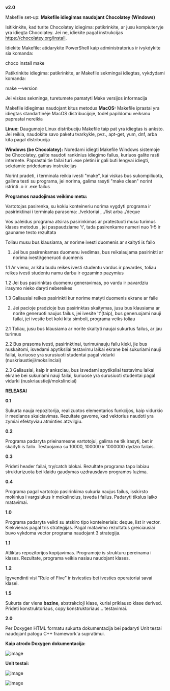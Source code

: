 **v2.0**

Makefile set-up:
**Makefile idiegimas naudojant Chocolatey (Windows)**

Isitikinkite, kad turite Chocolatey idiegima: patikrinkite, ar jusu kompiuteryje yra idiegta Chocolatey. Jei ne, idiekite pagal instrukcijas https://chocolatey.org/install.

Idiekite Makefile: atidarykite PowerShell kaip administratorius ir ivykdykite sia komanda:

choco install make

Patikrinkite idiegima: patikrinkite, ar Makefile sekmingai idiegtas, vykdydami komanda:

make --version

Jei viskas sekminga, turetumete pamatyti Make versijos informacija

Makefile idiegimas naudojant kitus metodus
**MacOS:** Makefile iprastai yra idiegtas standartinėje MacOS distribucijoje, todel papildomu veiksmu paprastai nereikia

**Linux:** Daugumoje Linux distribuciju Makefile taip pat yra idiegtas is anksto. Jei reikia, naudokite savo paketu tvarkykle, pvz., apt-get, yum, dnf, arba kita pagal distribucija

**Windows (be Chocolatey):** Noredami idiegti Makefile Windows sistemoje be Chocolatey, galite naudoti rankinius idiegimo failus, kuriuos galite rasti internete. Paprastai tie failai turi .exe pletini ir gali buti lengvai idiegti, sekdamie pridedamas instrukcijas

Norint pradeti, i terminala reikia ivesti "make", kai viskas bus sukompiliuota, galima testi su programa, jei norima, galima rasyti "make clean" norint istrinti .o ir .exe failus

**Programos naudojimas veikimo metu:**

Vartotojas pasirenka, su kokiu konteineriu norima vygdyti programa ir pasirinktinai i terminala parasoma: ./vektoriai , ./list arba ./deque

Vos paleidus programa atsiras pasirinkimas ar pratestuoti musu turimus klases metodus , jei paspaudziame 't', tada pasirenkame numeri nuo 1-5 ir gauname testo rezultata

Toliau musu bus klausiama, ar norime ivesti duomenis ar skaityti is failo

1. Jei bus pasirenkamas duomenu ivedimas, bus reikalaujama pasirinkti ar norima ivesti/generuoti duomenis
   
1.1 Ar vienu, ar kitu budu reikes ivesti studentu vardus ir pavardes, toliau reikes ivesti studentu namu darbu ir egzamino pazymius

1.2 Jei bus pasirinktas duomenu generavimas, po vardu ir pavardziu irasymo nieko daryti nebereikes

1.3 Galiausiai reikes pasirinkti kur norime matyti duomenis ekrane ar faile

2. Jei pacioje pradzioje bus pasirinktas skaitymas, jusu bus klausiama ar norite generuoti naujus failus, jei ivesite 't'(taip), bus generuojami nauji failai, jei ivesite bet koki kita simboli, programa veiks toliau

2.1 Toliau, jusu bus klausiama ar norite skaityti naujai sukurtus failus, ar jau turimus

2.2 Bus prasoma ivesti, pasirinktinai, turimu/nauju failu kieki, jie bus nuskaitomi, isvedami apytiksliai testavimu laikai ekrane bei sukuriami nauji failai, kuriuose yra surusiuoti studentai pagal vidurki (nuskriaustieji/mokslinciai)

2.3 Galiausiai, kaip ir anksciau, bus isvedami apytiksliai testavimu laikai ekrane bei sukuriami nauji failai, kuriuose yra surusiuoti studentai pagal vidurki (nuskriaustieji/mokslinciai)

**RELEASAI**

**0.1**

Sukurta nauja repozitorija, realizuotos elementarios funkcijos, kaip vidurkio ir medianos skaiciavimas. Rezultate gavome, kad vektorius naudoti yra zymiai efektyviau atminties atzvilgiu.

**0.2**

Programa padaryta prieinamesne vartotojui, galima ne tik irasyti, bet ir skaityti is failo. Testuojama su 10000, 100000 ir 1000000 dydzio failais.

**0.3**

Prideti header failai, try/catch blokai. Rezultate programa tapo labiau strukturizuota bei klaidu gaudymas uzdrausdavo programos luzima.

**0.4**

Programa pagal vartotojo pasirinkima sukuria naujus failus, isskirsto mokinius i vargsiukus ir mokslincius, isveda i failus. Padaryti tikslus laiko matavimai.

**1.0**

Programa padaryta veikti su atskiro tipo konteineriais: deque, list ir vector. Kiekvienas pagal tris strategijas. Pagal matavimo rezultatus greiciausiai buvo vykdoma vector programa naudojant 3 strategija.

**1.1**

Atliktas repozitorijos kopijavimas. Programoje is strukturu pereinama i klases. Rezultate, programa veikia nasiau naudojant klases.

**1.2**

Igyvendinti visi "Rule of Five" ir isviesties bei ivesties operatoriai savai klasei.

**1.5**

Sukurta dar viena **bazine**, abstrakcioji klase, kuriai priklauso klase derived. Prideti konstruktoriaus, copy konstruktoriaus... testavimai.

**2.0**

Per Doxygen HTML formatu sukurta dokumentacija bei padaryti Unit testai naudojant patogu C++ framework'a supratimui.

**Kaip atrodo Doxygen dokumentacija:**

![image](https://github.com/Ignas420/Objekt_prog2/assets/145566919/dd0c14b6-ce8f-4a98-96fc-e10f8e265b1e)

**Unit testai:**

![image](https://github.com/Ignas420/Objekt_prog2/assets/145566919/5e6a2ad1-92d9-451d-8a35-b1ff5b023d78)

![image](https://github.com/Ignas420/Objekt_prog2/assets/145566919/ba5aecaf-34b2-4d37-9705-2e259dd330e1)




